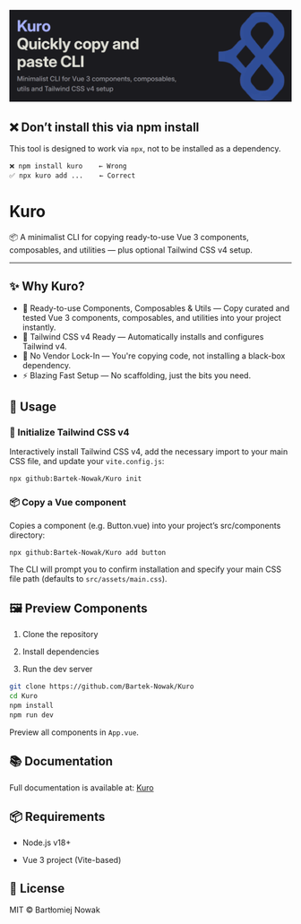 ![Kuro](Kuro.png)

## ❌ Don’t install this via npm install
This tool is designed to work via `npx`, not to be installed as a dependency.

```bash
❌ npm install kuro    ← Wrong
✅ npx kuro add ...    ← Correct
```

# Kuro

📦 A minimalist CLI for copying ready-to-use Vue 3 components, composables, and utilities — plus optional Tailwind CSS v4 setup.

---

## ✨ Why Kuro?

- 🧱 Ready-to-use Components, Composables & Utils — Copy curated and tested Vue 3 components, composables, and utilities into your project instantly.
- 🎨 Tailwind CSS v4 Ready — Automatically installs and configures Tailwind v4.
- 🧩 No Vendor Lock-In — You're copying code, not installing a black-box dependency.
- ⚡ Blazing Fast Setup — No scaffolding, just the bits you need.

## 🚀 Usage

### 🧱 Initialize Tailwind CSS v4

Interactively install Tailwind CSS v4, add the necessary import to your main CSS file, and update your `vite.config.js`:

```bash
npx github:Bartek-Nowak/Kuro init
```

### 📦 Copy a Vue component
Copies a component (e.g. Button.vue) into your project’s src/components directory:

```bash
npx github:Bartek-Nowak/Kuro add button
```

The CLI will prompt you to confirm installation and specify your main CSS file path (defaults to `src/assets/main.css`).

## 🖼️ Preview Components
1. Clone the repository

2. Install dependencies

3. Run the dev server

```bash
git clone https://github.com/Bartek-Nowak/Kuro
cd Kuro
npm install
npm run dev
```
Preview all components in `App.vue`.

## 📚 Documentation
Full documentation is available at: [Kuro](https://mellifluous-squirrel-4409cd.netlify.app/)

## 📦 Requirements
- Node.js v18+

- Vue 3 project (Vite-based)

## 📝 License
MIT © Bartłomiej Nowak